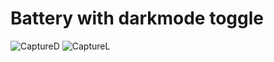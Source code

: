 # Battery with darkmode toggle

![CaptureD](https://user-images.githubusercontent.com/12228242/121999957-a801f100-cde0-11eb-980b-704d986ed91d.PNG)
![CaptureL](https://user-images.githubusercontent.com/12228242/121999960-a9331e00-cde0-11eb-9d08-91e7537885b1.PNG)
